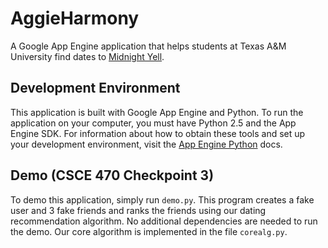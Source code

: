 AggieHarmony
=============

A Google App Engine application that helps students at Texas A&M University find dates to [Midnight Yell](http://en.wikipedia.org/wiki/Midnight_Yell_Practice).

Development Environment
-----------------------
This application is built with Google App Engine and Python. To run the application on your computer, you must have Python 2.5 and the App Engine SDK. For information about how to obtain these tools and set up your development environment, visit the [App Engine Python](https://developers.google.com/appengine/docs/python/) docs.

Demo (CSCE 470 Checkpoint 3)
-------------------
To demo this application, simply run ``demo.py``. This program creates a fake user and 3 fake friends and ranks the friends using our dating recommendation algorithm. No additional dependencies are needed to run the demo. Our core algorithm is implemented in the file ``corealg.py``.
